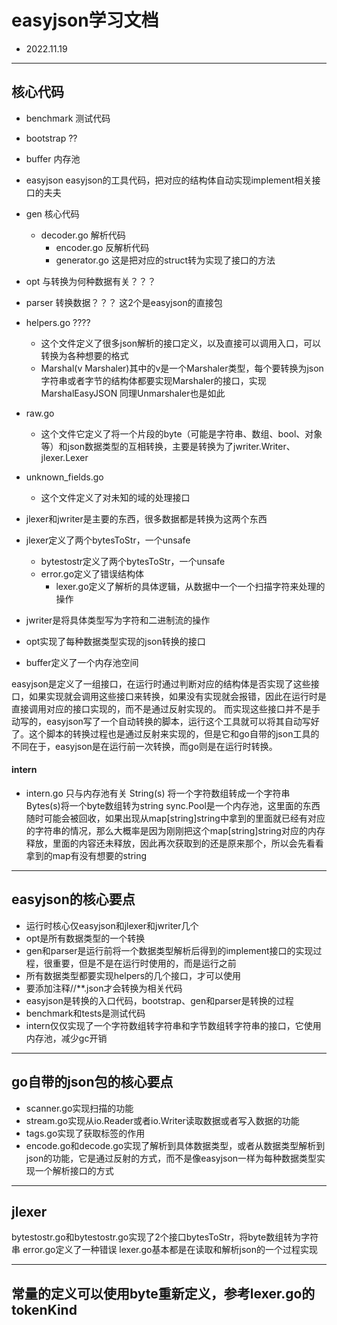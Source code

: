 easyjson学习文档
===

- 2022.11.19

---
## 核心代码
* benchmark 测试代码
* bootstrap  ??
* buffer 内存池
* easyjson easyjson的工具代码，把对应的结构体自动实现implement相关接口的夫夫
* gen 核心代码
   * decoder.go 解析代码
	 * encoder.go 反解析代码
	 * generator.go 这是把对应的struct转为实现了接口的方法

* opt 与转换为何种数据有关？？？
* parser 转换数据？？？
这2个是easyjson的直接包
* helpers.go  ????
   * 这个文件定义了很多json解析的接口定义，以及直接可以调用入口，可以转换为各种想要的格式
   * Marshal(v Marshaler)其中的v是一个Marshaler类型，每个要转换为json字符串或者字节的结构体都要实现Marshaler的接口，实现MarshalEasyJSON
	 同理Unmarshaler也是如此
* raw.go 
   * 这个文件它定义了将一个片段的byte（可能是字符串、数组、bool、对象等）和json数据类型的互相转换，主要是转换为了jwriter.Writer、jlexer.Lexer
* unknown_fields.go 
   * 这个文件定义了对未知的域的处理接口
* jlexer和jwriter是主要的东西，很多数据都是转换为这两个东西
* jlexer定义了两个bytesToStr，一个unsafe
   * bytestostr定义了两个bytesToStr，一个unsafe
   * error.go定义了错误结构体
	 * lexer.go定义了解析的具体逻辑，从数据中一个一个扫描字符来处理的操作
* jwriter是将具体类型写为字符和二进制流的操作
* opt实现了每种数据类型实现的json转换的接口
* buffer定义了一个内存池空间

easyjson是定义了一组接口，在运行时通过判断对应的结构体是否实现了这些接口，如果实现就会调用这些接口来转换，如果没有实现就会报错，因此在运行时是直接调用对应的接口实现的，而不是通过反射实现的。
而实现这些接口并不是手动写的，easyjson写了一个自动转换的脚本，运行这个工具就可以将其自动写好了。这个脚本的转换过程也是通过反射来实现的，但是它和go自带的json工具的不同在于，easyjson是在运行前一次转换，而go则是在运行时转换。

#### intern
* intern.go 只与内存池有关
   String(s) 将一个字符数组转成一个字符串
	 Bytes(s)将一个byte数组转为string
	 sync.Pool是一个内存池，这里面的东西随时可能会被回收，如果出现从map[string]string中拿到的里面就已经有对应的字符串的情况，那么大概率是因为刚刚把这个map[string]string对应的内存释放，里面的内容还未释放，因此再次获取到的还是原来那个，所以会先看看拿到的map有没有想要的string

---
## easyjson的核心要点
* 运行时核心仅easyjson和jlexer和jwriter几个
* opt是所有数据类型的一个转换
* gen和parser是运行前将一个数据类型解析后得到的implement接口的实现过程，很重要，但是不是在运行时使用的，而是运行之前
* 所有数据类型都要实现helpers的几个接口，才可以使用
* 要添加注释//**.json才会转换为相关代码
* easyjson是转换的入口代码，bootstrap、gen和parser是转换的过程
* benchmark和tests是测试代码
* intern仅仅实现了一个字符数组转字符串和字节数组转字符串的接口，它使用内存池，减少gc开销


---
## go自带的json包的核心要点
* scanner.go实现扫描的功能
* stream.go实现从io.Reader或者io.Writer读取数据或者写入数据的功能
* tags.go实现了获取标签的作用
* encode.go和decode.go实现了解析到具体数据类型，或者从数据类型解析到json的功能，它是通过反射的方式，而不是像easyjson一样为每种数据类型实现一个解析接口的方式

---
## jlexer
bytestostr.go和bytestostr.go实现了2个接口bytesToStr，将byte数组转为字符串
error.go定义了一种错误
lexer.go基本都是在读取和解析json的一个过程实现

---
## 常量的定义可以使用byte重新定义，参考lexer.go的tokenKind

